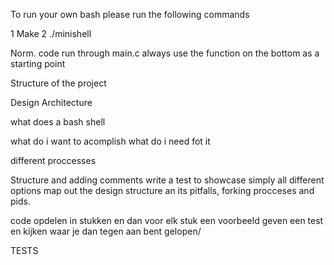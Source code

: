 To run your own bash please run the following commands

1 Make
2 ./minishell

Norm.
code run through main.c
always use the function on the bottom as a starting point 


Structure of the project

Design Architecture 



what does a bash shell

what do i want to acomplish 
what do i need fot it

different proccesses


Structure and adding comments
write a test to showcase simply all different options
map out the design structure an its pitfalls, forking procceses and pids. 


code opdelen in stukken en dan voor elk stuk een voorbeeld geven een test en kijken waar je dan tegen aan bent gelopen/ 




TESTS

>>>>>